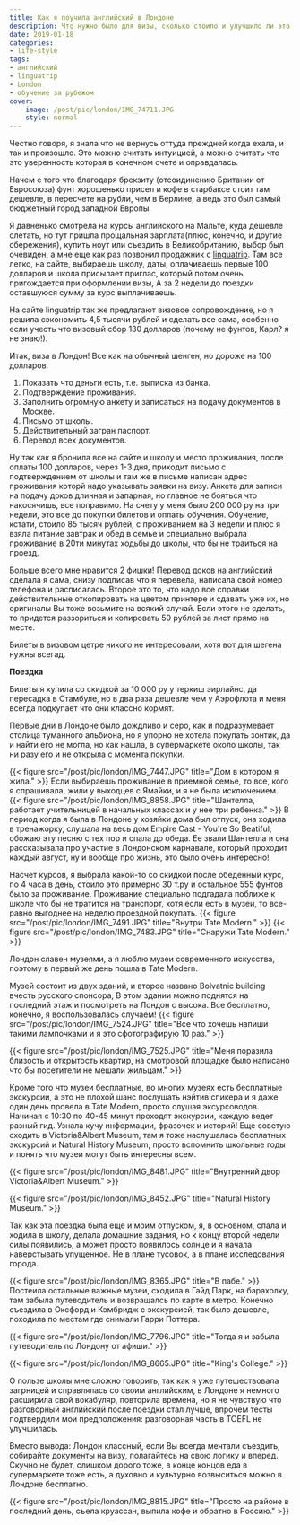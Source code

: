 ```yaml
---
title: Как я поучила английский в Лондоне
description: Что нужно было для визы, сколько стоило и улучшило ли это мой английский
date: 2019-01-18
categories:
- life-style
tags:
- английский
- linguatrip
- London
- обучение за рубежом
cover: 
    image: /post/pic/london/IMG_74711.JPG
    style: normal
---
```


Честно говоря, я знала что не вернусь оттуда преждней когда ехала, и так и произошло. Это можно считать интуицией, а можно считать что это уверенность которая в конечном счете и оправдалась.

Начем с того что благодаря брекзиту (отсоидинению Британии от Евросоюза) фунт хорошенько присел и кофе в старбаксе стоит там дешевле, в пересчете на рубли, чем в Берлине, а ведь это был самый бюджетный город западной Европы.

Я давненько смотрела на курсы английского на Мальте, куда дешевле слетать, но тут пришла прощальная зарплата(плюс, конечно, и другие сбережения), купить ноут или съездить в Великобританию, выбор был очевиден, а мне еще как раз позвонил продажник с [linguatrip](https://linguatrip.com/en/). Там все легко, на сайте, выбираешь школу, даты, оплачиваешь первые 100 долларов и школа присылает приглас, который потом очень пригождается при оформлении визы, А за 2 недели до поездки оставшуюся сумму за курс выплачиваешь.

На сайте linguatrip так же предлагают визовое сопровождение, но я решила сэкономить 4,5 тысячи рублей и сделать все сама, особенно если учесть что визовый сбор 130 долларов (почему не фунтов, Карл? я не знаю!).

Итак, виза в Лондон! Все как на обычный шенген, но дороже на 100 долларов.
1. Показать что деньги есть, т.е. выписка из банка.
2. Подтверждение проживания.
3. Заполнить огромную анкету и записаться на подачу документов в Москве.
4. Письмо от школы.
5. Действительный загран паспорт.
6. Перевод всех документов.

Ну так как я бронила все на сайте и школу и место проживания, после оплаты 100 долларов, через 1-3 дня, приходит письмо с подтверждением от школы и там же в письме написан адрес проживания которй надо указывать заявки на визу. Анкета для записи на подачу доков длинная и запарная, но главное не бояться что накосячишь, все поправимо.
На счету у меня было 200 000 ру на три недели, это все до покупки билетов и оплаты обучения. Обучение, кстати, стоило 85 тысяч рублей, с проживанием на 3 недели и плюс я взяла питание завтрак и обед в семье и специально выбрала проживание в 20ти минутах ходьбы до школы, что бы не траиться на проезд.

Больше всего мне нравится 2 фишки! Перевод доков на английский сделала я сама, снизу подписав что я перевела, написала свой номер телефона и расписалась. Второе это то, что надо все справки действительные откопировать на цветом принтере и сдавать уже их, но оригиналы Вы тоже возьмите на всякий случай. Если этого не сделать, то придется раззориться и копировать 50 рублей за лист прямо на месте.

Билеты в визовом цетре никого не интересовали, хотя вот для шегена нужны всегад.

**Поездка**

Билеты я купила со скидкой за 10 000 ру у теркиш эирлайнс, да пересадка в Стамбуле, но в два раза дешевле чем у Аэрофлота и меня всегда подкупает что они классно кормят.

Первые дни в Лондоне было дождливо и серо, как и подразумевает столица туманного альбиона, но я упорно не хотела покупать зонтик, да и найти его не могла, но как нашла, в супермаркете около школы, так ни разу его и не открыла с момента покупки.

{{< figure src="/post/pic/london/IMG_7447.JPG" title="Дом в котором я жила." >}}
Если выбираешь проживание в приемной семье, то все, кого я спрашивала, жили у выходцев с Ямайки, и я не была исключением.
{{< figure src="/post/pic/london/IMG_8858.JPG" title="Шантелла, работает учительницей в начальных классах и у нее три ребенка." >}}
В период когда я была в Лондоне у хозяйки дома был отпуск, она ходила в тренажорку, слушала на весь дом Empire Cast - You're So Beatiful, обожаю эту песню с тех пор и спала до обеда. Ее звали Шантелла и она рассказывала про участие в Лондонском карнавале, который проходит каждый август, ну и вообще про жизнь, это было очень интересно!

Насчет курсов, я выбрала какой-то со скидкой после обеденный курс, по 4 часа в день, стоило это примерно 30 т.ру и остальное 555 фунтов было за проживание. Проживание специально подгадала поближе к школе что бы не тратится на транспорт, хотя если есть в музеи, то все-равно выгоднее на неделю проездной покупать.
{{< figure src="/post/pic/london/IMG_7491.JPG" title="Внутри Tate Modern." >}}
{{< figure src="/post/pic/london/IMG_7483.JPG" title="Снаружи Tate Modern." >}}

Лондон славен музеями, а я люблю музеи современного искусства, поэтому в первый же день пошла в Tate Modern. 

Музей состоит из двух зданий, и второе названо Bolvatnic building вчесть русского спонсора, В этом здании можно поднятся на последний этаж и посмотреть на Лондон с высока. Все бесплатно, конечно, я воспользовалась случаем!
{{< figure src="/post/pic/london/IMG_7524.JPG" title="Все что хочешь напиши такими лампочками и я это сфотографирую 10 раз." >}}

{{< figure src="/post/pic/london/IMG_7525.JPG" title="Меня поразила близость и открытость квартир, на смотровой площадке было написано что бы посетители не мешали жильцам." >}}

Кроме того что музеи бесплатные, во многих музеях есть бесплатные экскурсии, а это не плохой шанс послушать нэйтив спикера и я даже один день провела в Tate Modern, просто слушая эксурсоводов. Начиная с 10:30 по 40-45 минут проходят экскурсии, каждую ведет разный гид. Узнала кучу информации, фразочек и историй! Еще советую сходить в Victoria&Albert Museum, там я тоже наслушалась бесплатных экскурсий и Natural History Museum, просто вспомнить школьные годы и понять что музеи могут быть интересны всем.

{{< figure src="/post/pic/london/IMG_8481.JPG" title="Внутренний двор Victoria&Albert Museum." >}}

{{< figure src="/post/pic/london/IMG_8452.JPG" title="Natural History Museum." >}}

Так как эта поездка была еще и моим отпуском, я, в основном, спала и ходила в школу, делала домашние задания, но к концу второй недели силы появились, а может просто появилось солнце и я начала наверстывать упущенное. 
Не в плане тусовок, а в плане исследования города.

{{< figure src="/post/pic/london/IMG_8365.JPG" title="В пабе." >}}
Постеила остальные важные музеи, сходила в Гайд Парк, на барахолку, там забыла путеводитель и возвращалсь по карте в метро. Конечно съездила в Оксфорд и Кэмбридж с экскурсией, так было дешевле, походила по местам где снимали Гарри Поттера.

{{< figure src="/post/pic/london/IMG_7796.JPG" title="Тогда я и забыла путеводитель по Лондону от афиши." >}}

{{< figure src="/post/pic/london/IMG_8665.JPG" title="King's College." >}}

О пользе школы мне сложно говорить, так как я уже путешествовала загрницей и справлялась со своим английским, в Лондоне я немного расширила свой вокабуляр, повторила времена, но я не чувствую что разговорный английский после поездки стал лучше, впрочем тесты подтвердили мои предположения: разговорная часть в TOEFL не улучшилась.

Вместо вывода: Лондон классный, если Вы всегда мечтали съездить, собирайте документы на визу, полагайтесь на свою логику и вперед. Скучно не будет, слишком дорого тоже, в конце концов еда в супермаркете тоже есть, а духовно и культурно возвыситься можно в Лондоне бесплатно.

{{< figure src="/post/pic/london/IMG_8815.JPG" title="Просто на районе в последний день, съела круассан, выпила кофе и обратно в Россию." >}}
